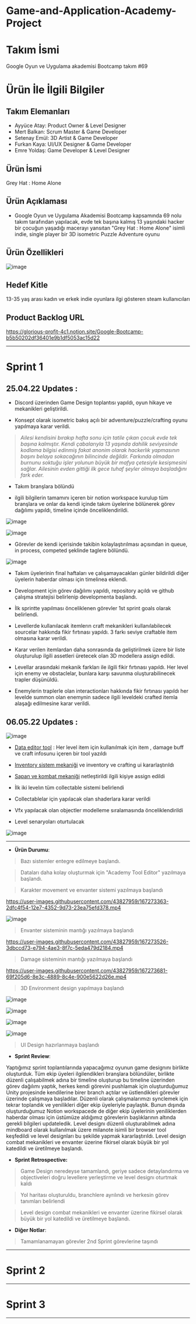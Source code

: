 # Game-and-Application-Academy-Project

# **Takım İsmi**

Google Oyun ve Uygulama akademisi Bootcamp takım #69

# Ürün İle İlgili Bilgiler


## Takım Elemanları

- Ayyüce Atay: Product Owner & Level Designer
- Mert Balkan: Scrum Master & Game Developer
- Setenay Emül: 3D Artist & Game Developer
- Furkan Kaya: UI/UX Designer & Game Developer
- Emre Yoldaş: Game Developer & Level Designer

## Ürün İsmi

Grey Hat : Home Alone

## Ürün Açıklaması

- Google Oyun ve Uygulama Akademisi Bootcamp kapsamında 69 nolu takım tarafından yapılacak, evde tek başına kalmış 13 yaşındaki hacker bir çocuğun yaşadığı macerayı yansıtan "Grey Hat : Home Alone" isimli indie, single player bir 3D isometric Puzzle Adventure oyunu

## Ürün Özellikleri

![image](https://user-images.githubusercontent.com/95376425/165622665-d451b272-bb72-4da3-8d8c-50adeaf01349.png)

## Hedef Kitle

13-35 yaş arası kadın ve erkek indie oyunlara ilgi gösteren steam kullanıcıları


## Product Backlog URL

https://glorious-profit-4c1.notion.site/Google-Bootcamp-b5b50202df36401e9b1df5053ac15d22 

---

# Sprint 1


## 25.04.22 Updates : 


* Discord üzerinden Game Design toplantısı yapıldı, oyun hikaye ve mekanikleri geliştirildi.

* Konsept olarak isometric bakış açılı bir adventure/puzzle/crafting oyunu yapılmaya karar verildi.

>*Ailesi kendisini bırakıp hafta sonu için tatile çıkan çocuk evde tek başına kalmıştır. Kendi çabalarıyla 13 yaşında dahilik seviyesinde kodlama bilgisi edinmiş fakat anonim olarak hackerlık yapmasının başını belaya sokacağının bilincinde değildir. Farkında olmadan burnunu soktuğu işler yolunun büyük bir mafya çetesiyle kesişmesini sağlar. Ailesinin evden gittiği ilk gece tuhaf şeyler olmaya başladığını fark eder.*

* Takım branşlara bölündü 

* ilgili bilgilerin tamamını içeren bir notion workspace kurulup tüm branşlara ve onlar da kendi içinde takım üyelerine bölünerek görev dağılımı yapıldı, timeline içinde önceliklendirildi.


![image](https://user-images.githubusercontent.com/95376425/165620643-a4aaedca-0ebe-44e1-8678-f726e8bf0dd2.png)

![image](https://user-images.githubusercontent.com/43827959/167273838-e1453285-f775-497a-9ac7-5f42eff9abcb.png)


* Görevler de kendi içerisinde takibin kolaylaştırılması açısından in queue, in process, competed şeklinde taglere bölündü.

![image](https://user-images.githubusercontent.com/43827959/167273853-9a554876-866e-4daa-9db4-72414b9937b7.png)


* Takım üyelerinin final haftaları ve çalışamayacakları günler bildirildi diğer üyelerin haberdar olması için timelinea eklendi.

* Development için görev dağılımı yapıldı, repository açıldı ve github çalışma stratejisi belirlenip developmenta başlandı.

* İlk sprintte yapılması önceliklenen görevler 1st sprint goals olarak belirlendi.

* Levellerde kullanılacak itemlerın craft mekanikleri kullanılabilecek sourcelar hakkında fikir fırtınası yapıldı. 3 farkı seviye craftable item olmasına karar verildi.

* Karar verilen itemlardan daha sonrasında da geliştirilmek üzere bir liste oluşturulup ilgili assetleri üretecek olan 3D modellera assign edildi.

* Levellar arasındaki mekanik farkları ile ilgili fikir fırtınası yapıldı. Her level için enemy ve obstaclelar, bunlara karşı savunma oluşturabilinecek trapler düşünüldü.

* Enemylerin traplerle olan interactionları hakkında fikir fırtınası yapıldı her levelde summon olan enemynin sadece ilgili leveldeki crafted itemla alaşağı edilmesine karar verildi.

## 06.05.22 Updates : 

![image](https://user-images.githubusercontent.com/95376425/167304268-0eae215d-3dc3-4327-be8b-e2a69b740d3a.png)

*  [Data editor tool](https://www.notion.so/Scriptable-Object-For-Game-Data-0524a9e61f2f41dcb0410fb1b367360c) : Her level item için kullanılmak için item , damage buff ve craft infosunu içeren bir tool yazıldı

* [Inventory sistem mekaniği](https://www.notion.so/Inventory-System-60fde99aa11c41c781dea0cad17c8d4a) ve inventory ve crafting ui kararlaştırıldı

* [Sapan ve kombat mekaniği](https://www.notion.so/Combat-System-dcdaa23f5179443798351db24a069f0f) netleştirildi ilgili kişiye assign edildi

* İlk iki levelın tüm collectable sistemi belirlendi

* Collectablelar için yapılacak olan shaderlara karar verildi

* Vfx yapılacak olan objectler modelleme sıralamasında önceliklendirildi

* Level senaryoları oturtulacak

![image](https://user-images.githubusercontent.com/95376425/167304285-e57d7648-9b5f-4572-973b-4630d7794945.png)



___________________________________________________________________________________________________


- **Ürün Durumu**:

> Bazı sistemler entegre edilmeye başlandı. 

> Dataları daha kolay oluşturmak için "Academy Tool Editor" yazılmaya başlandı. 

> Karakter movement ve envanter sistemi yazılmaya başlandı



https://user-images.githubusercontent.com/43827959/167273363-2dfc4f54-12e7-4352-9d73-23ea75efd378.mp4




![image](https://user-images.githubusercontent.com/43827959/167273401-2b7224ad-60f3-4072-81a8-63da3f544e36.png)



> Envanter sisteminin mantığı yazılmaya başlandı


https://user-images.githubusercontent.com/43827959/167273526-3dbccd73-e794-4ae3-8f7c-5eda479d2184.mp4

> Damage sisteminin mantığı yazılmaya başlandı



https://user-images.githubusercontent.com/43827959/167273681-69f205d6-8e3c-4889-8c4e-900e5622d26e.mp4

> 3D Environment design yapılmaya başlandı

![image](https://user-images.githubusercontent.com/95376425/167304489-d62bc6b7-cfec-45e6-b6ea-d4c1259832a2.png)


![image](https://user-images.githubusercontent.com/95376425/167304508-6112876b-3b06-49bb-81ca-5b2a96ddd726.png)


![image](https://user-images.githubusercontent.com/95376425/167304884-f2d09a62-536b-42fe-837e-302ec83baf93.png)


![image](https://user-images.githubusercontent.com/95376425/167304893-b12e292b-a4b2-4251-bf7b-28bdffec5f4a.png)


> UI Design hazırlanmaya başlandı


- **Sprint Review**: 

Yaptığımız sprint toplantılarında yapacağımız oyunun game designını birlikte oluşturduk. Tüm ekip üyeleri ilgilendikleri branşlara bölündüler, birlikte düzenli çalışabilmek adına bir timeline oluşturup bu timeline üzerinden görev dağılımı yaptık, herkes kendi görevini pushlamak için oluşturduğumuz Unity projesinde kendilerine birer branch açtılar ve üstlendikleri görevler üzerinde çalışmaya başladılar. Düzenli olarak çalışmalarımızı synclemek için tekrar toplandık ve yenilikleri diğer ekip üyeleriyle paylaştık. Bunun dışında oluşturduğumuz Notion workspacede de diğer ekip üyelerinin yeniliklerden haberdar olması için üstümüze aldığımız görevlerin başlıklarının altında gerekli bilgileri updateledik. Level designı düzenli oluşturabilmek adına mindboard olarak kullanılmak üzere milanote isimli bir browser tool keşfedildi ve level designları bu şekilde yapmak kararlaştırıldı. Level design combat mekanikleri ve envanter üzerine fikirsel olarak büyük bir yol katedildi ve üretilmeye başlandı.

- **Sprint Retrospective:**

> Game Design neredeyse tamamlandı, geriye sadece detaylandırma ve objectiveleri doğru levellere yerleştirme ve level designı oturtmak kaldı

> Yol haritası oluşturuldu, branchlere ayrılındı ve herkesin görev tanımları belirlendi

> Level design combat mekanikleri ve envanter üzerine fikirsel olarak büyük bir yol katedildi ve üretilmeye başlandı.

- **Diğer Notlar**:

> Tamamlanamayan görevler 2nd Sprint görevlerine taşındı

---

# Sprint 2


---

# Sprint 3

---
